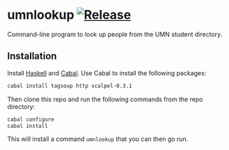 # umnlookup [![Release](http://github-release-version.herokuapp.com/github/acmumn/umnlookup/release.svg)](https://github.com/acmumn/umnlookup/releases)

Command-line program to look up people from the UMN student
directory.

## Installation

Install [Haskell](https://www.haskell.org/) and [Cabal](https://www.haskell.org/cabal/).
Use Cabal to install the following packages:

```bash
cabal install tagsoup http scalpel-0.3.1
```

Then clone this repo and run the following commands from the repo
directory:

```bash
cabal configure
cabal install
```

This will install a command `umnlookup` that you can then go run.
